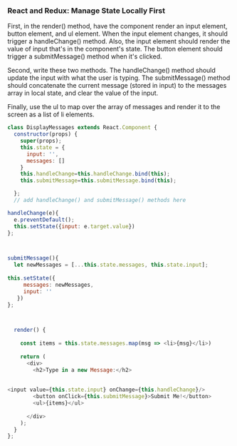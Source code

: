 
### React and Redux: Manage State Locally First

First, in the render() method, have the component render an input element, button element, and ul element. When the input element changes, it should trigger a handleChange() method. Also, the input element should render the value of input that's in the component's state. The button element should trigger a submitMessage() method when it's clicked.

Second, write these two methods. The handleChange() method should update the input with what the user is typing. The submitMessage() method should concatenate the current message (stored in input) to the messages array in local state, and clear the value of the input.

Finally, use the ul to map over the array of messages and render it to the screen as a list of li elements.

```js
class DisplayMessages extends React.Component {
  constructor(props) {
    super(props);
    this.state = {
      input: '',
      messages: []
    }
    this.handleChange=this.handleChange.bind(this);
    this.submitMessage=this.submitMessage.bind(this);

  };
  // add handleChange() and submitMessage() methods here

handleChange(e){
  e.preventDefault();
  this.setState({input: e.target.value})
};



submitMessage(){
  let newMessages = [...this.state.messages, this.state.input];
  
this.setState({
     messages: newMessages,
     input: ''
   })
};



  render() {
    
    const items = this.state.messages.map(msg => <li>{msg}</li>)
    
    return (
      <div>
        <h2>Type in a new Message:</h2>
         
                                            
<input value={this.state.input} onChange={this.handleChange}/>
        <button onClick={this.submitMessage}>Submit Me!</button>
        <ul>{items}</ul>
          
      </div>
    );
  }
};
```
